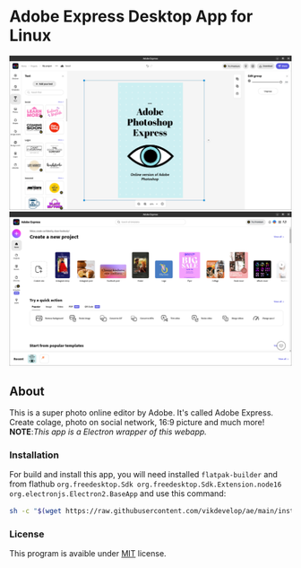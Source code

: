 # Adobe Express Desktop App for Linux
![Screnshot](https://github.com/vikdevelop/ae/blob/main/screenshots/ae1.png)
![Screnshot2](https://github.com/vikdevelop/ae/blob/main/screenshots/ae2.png)
## About
This is a super photo online editor by Adobe. It's called Adobe Express. Create colage, photo on social network, 16:9 picture and much more!
**NOTE**:*This app is a Electron wrapper of this webapp.*
### Installation
For build and install this app, you will need installed `flatpak-builder` and from flathub `org.freedesktop.Sdk org.freedesktop.Sdk.Extension.node16 org.electronjs.Electron2.BaseApp` and use this command:
```bash
sh -c "$(wget https://raw.githubusercontent.com/vikdevelop/ae/main/install.sh)"
```
### License
This program is avaible under [MIT](https://github.com/vikdevelop/ae/blob/main/LICENSE) license.
